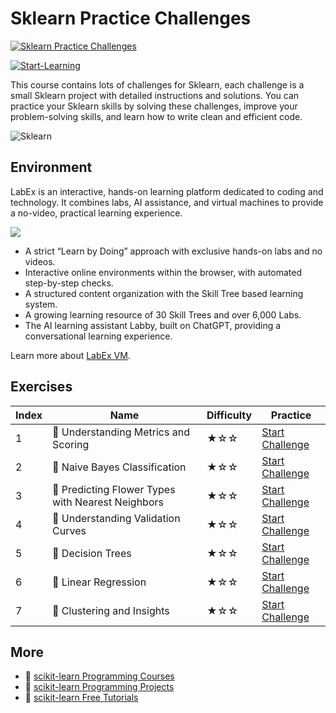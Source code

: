 # Sklearn Practice Challenges

[![Sklearn Practice Challenges](https://cover-creator.appbot.io/sklearn-practice-challenges.png)](https://labex.io/courses/sklearn-practice-challenges)

[![Start-Learning](https://img.shields.io/badge/Start-Learning-whitesmoke?style=for-the-badge)](https://labex.io/courses/sklearn-practice-challenges)

This course contains lots of challenges for Sklearn, each challenge is a small Sklearn project with detailed instructions and solutions. You can practice your Sklearn skills by solving these challenges, improve your problem-solving skills, and learn how to write clean and efficient code.

![Sklearn](https://img.shields.io/badge/Sklearn-whitesmoke?style=for-the-badge&logo=sklearn)


## Environment

LabEx is an interactive, hands-on learning platform dedicated to coding and technology. It combines labs, AI assistance, and virtual machines to provide a no-video, practical learning experience.

![](https://tutorial-screenshot.getvm.io/images/vm-1725247253.png)

- A strict “Learn by Doing” approach with exclusive hands-on labs and no videos.
- Interactive online environments within the browser, with automated step-by-step checks.
- A structured content organization with the Skill Tree based learning system.
- A growing learning resource of 30 Skill Trees and over 6,000 Labs.
- The AI learning assistant Labby, built on ChatGPT, providing a conversational learning experience.

Learn more about [LabEx VM](https://support.labex.io/using-labex/virtual-machine).

## Exercises

|   Index | Name                                             | Difficulty   | Practice                                                                                                                              |
|---------|--------------------------------------------------|--------------|---------------------------------------------------------------------------------------------------------------------------------------|
|       1 | 🎯 Understanding Metrics and Scoring              | ★☆☆          | <a target='_blank' href='https://labex.io/tutorials/pandas-understanding-metrics-and-scoring-185172'>Start Challenge</a>              |
|       2 | 🎯 Naive Bayes Classification                     | ★☆☆          | <a target='_blank' href='https://labex.io/tutorials/python-naive-bayes-classification-250427'>Start Challenge</a>                     |
|       3 | 🎯 Predicting Flower Types with Nearest Neighbors | ★☆☆          | <a target='_blank' href='https://labex.io/tutorials/python-predicting-flower-types-with-nearest-neighbors-256147'>Start Challenge</a> |
|       4 | 🎯 Understanding Validation Curves                | ★☆☆          | <a target='_blank' href='https://labex.io/tutorials/python-understanding-validation-curves-106940'>Start Challenge</a>                |
|       5 | 🎯 Decision Trees                                 | ★☆☆          | <a target='_blank' href='https://labex.io/tutorials/pandas-decision-trees-92597'>Start Challenge</a>                                  |
|       6 | 🎯 Linear Regression                              | ★☆☆          | <a target='_blank' href='https://labex.io/tutorials/pandas-linear-regression-185171'>Start Challenge</a>                              |
|       7 | 🎯 Clustering and Insights                        | ★☆☆          | <a target='_blank' href='https://labex.io/tutorials/python-clustering-and-insights-198286'>Start Challenge</a>                        |

## More

- 🔗 [scikit-learn Programming Courses](https://github.com/labex-labs/awesome-programming-courses)
- 🔗 [scikit-learn Programming Projects](https://github.com/labex-labs/awesome-programming-projects)
- 🔗 [scikit-learn Free Tutorials](https://github.com/labex-labs/sklearn-free-tutorials)

